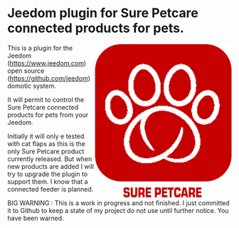 # Jeedom plugin for Sure Petcare connected products for pets.

<img src="plugin_info/surepetcare_icon.png" align="right">

This is a plugin for the Jeedom (https://www.jeedom.com) open source (https://github.com/jeedom) domotic system.

It will permit to control the Sure Petcare connected products for pets from your Jeedom.

Initially it will only e tested with cat flaps as this is the only Sure Petcare product currently released.
But when new products are added I will try to upgrade the plugin to support them. I know that a connected feeder is planned.

BIG WARNING : This is a work in progress and not finished. I just committed it to Github to keep a state of my project do not use until further notice. You have been warned.